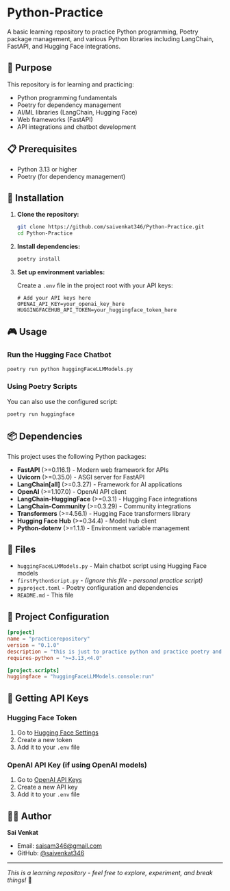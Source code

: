# Python-Practice

A basic learning repository to practice Python programming, Poetry package management, and various Python libraries including LangChain, FastAPI, and Hugging Face integrations.

## 🎯 Purpose

This repository is for learning and practicing:
- Python programming fundamentals
- Poetry for dependency management
- AI/ML libraries (LangChain, Hugging Face)
- Web frameworks (FastAPI)
- API integrations and chatbot development

## 📋 Prerequisites

- Python 3.13 or higher
- Poetry (for dependency management)

## 🚀 Installation

1. **Clone the repository:**
   ```bash
   git clone https://github.com/saivenkat346/Python-Practice.git
   cd Python-Practice
   ```

2. **Install dependencies:**
   ```bash
   poetry install
   ```

3. **Set up environment variables:**
   
   Create a `.env` file in the project root with your API keys:
   ```env
   # Add your API keys here
   OPENAI_API_KEY=your_openai_key_here
   HUGGINGFACEHUB_API_TOKEN=your_huggingface_token_here
   ```

## 🎮 Usage

### Run the Hugging Face Chatbot
```bash
poetry run python huggingFaceLLMModels.py
```

### Using Poetry Scripts
You can also use the configured script:
```bash
poetry run huggingface
```

## 📦 Dependencies

This project uses the following Python packages:

- **FastAPI** (>=0.116.1) - Modern web framework for APIs
- **Uvicorn** (>=0.35.0) - ASGI server for FastAPI
- **LangChain[all]** (>=0.3.27) - Framework for AI applications
- **OpenAI** (>=1.107.0) - OpenAI API client
- **LangChain-HuggingFace** (>=0.3.1) - Hugging Face integrations
- **LangChain-Community** (>=0.3.29) - Community integrations
- **Transformers** (>=4.56.1) - Hugging Face transformers library
- **Hugging Face Hub** (>=0.34.4) - Model hub client
- **Python-dotenv** (>=1.1.1) - Environment variable management

## 📁 Files

- `huggingFaceLLMModels.py` - Main chatbot script using Hugging Face models
- `firstPythonScript.py` - *(Ignore this file - personal practice script)*
- `pyproject.toml` - Poetry configuration and dependencies
- `README.md` - This file

## 🔧 Project Configuration

```toml
[project]
name = "practicerepository"
version = "0.1.0"
description = "this is just to practice python and practice poetry and other libraries"
requires-python = ">=3.13,<4.0"

[project.scripts]
huggingface = "huggingFaceLLMModels.console:run"
```

## 🤝 Getting API Keys

### Hugging Face Token
1. Go to [Hugging Face Settings](https://huggingface.co/settings/tokens)
2. Create a new token
3. Add it to your `.env` file

### OpenAI API Key (if using OpenAI models)
1. Go to [OpenAI API Keys](https://platform.openai.com/api-keys)
2. Create a new API key
3. Add it to your `.env` file

## 👨‍💻 Author

**Sai Venkat**
- Email: saisam346@gmail.com
- GitHub: [@saivenkat346](https://github.com/saivenkat346)

---

*This is a learning repository - feel free to explore, experiment, and break things!* 🚀
